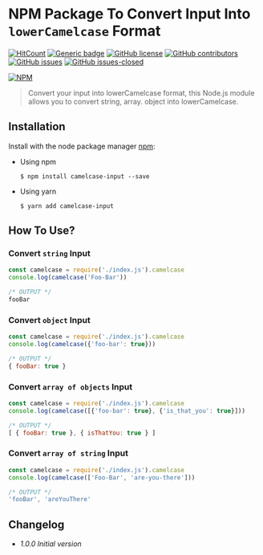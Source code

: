 # NPM Package To Convert Input Into `lowerCamelcase` Format

<!-- [![Build Status](https://travis-ci.org/Chetan07j/camelcase-input.svg?branch=master)](https://travis-ci.org/Chetan07j/camelcase-input) -->
[![HitCount](http://hits.dwyl.io/chetan07j/camelcase-input.svg)](http://hits.dwyl.io/chetan07j/camelcase-input)
[![Generic badge](https://img.shields.io/badge/code%20style-standard-brightgreen.svg)](https://standardjs.com)
[![GitHub license](https://img.shields.io/github/license/chetan07j/camelcase-input.svg)](https://github.com/Chetan07j/camelcase-input/blob/master/LICENSE)
[![GitHub contributors](https://img.shields.io/github/contributors/chetan07j/camelcase-input.svg)](https://github.com/Chetan07j/camelcase-input/graphs/contributors/)
[![GitHub issues](https://img.shields.io/github/issues/chetan07j/camelcase-input.svg)](https://github.com/Chetan07j/camelcase-input/issues/)
[![GitHub issues-closed](https://img.shields.io/github/issues-closed/chetan07j/camelcase-input.svg)](https://github.com/Chetan07j/camelcase-input/issues?q=is%3Aissue+is%3Aclosed)

[![NPM](https://nodei.co/npm/camelcase-input.png?downloads=true&downloadRank=true&stars=true)](https://nodei.co/npm/camelcase-input/)

> Convert your input into lowerCamelcase format, this Node.js module allows you to convert string, array. object into lowerCamelcase.

## Installation

Install with the node package manager [npm](http://npmjs.org):

- Using npm
  ```shell
  $ npm install camelcase-input --save
  ```
- Using yarn
  ```shell
  $ yarn add camelcase-input
  ```

## How To Use?

### Convert `string` Input

```javascript
const camelcase = require('./index.js').camelcase
console.log(camelcase('Foo-Bar'))

/* OUTPUT */
fooBar
```

### Convert `object` Input

```javascript
const camelcase = require('./index.js').camelcase
console.log(camelcase({'foo-bar': true}))

/* OUTPUT */
{ fooBar: true }
```

### Convert `array of objects` Input

```javascript
const camelcase = require('./index.js').camelcase
console.log(camelcase([{'foo-bar': true}, {'is_that_you': true}]))

/* OUTPUT */
[ { fooBar: true }, { isThatYou: true } ]
```

### Convert `array of string` Input

```javascript
const camelcase = require('./index.js').camelcase
console.log(camelcase(['Foo-Bar', 'are-you-there']))

/* OUTPUT */
'fooBar', 'areYouThere'
```

## Changelog

- _1.0.0 Initial version_
